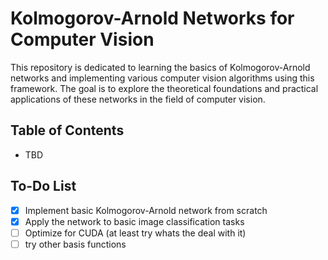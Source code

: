 # Kolmogorov-Arnold Networks for Computer Vision

This repository is dedicated to learning the basics of Kolmogorov-Arnold networks and implementing various computer vision algorithms using this framework. The goal is to explore the theoretical foundations and practical applications of these networks in the field of computer vision.

## Table of Contents

- TBD

## To-Do List

- [x] Implement basic Kolmogorov-Arnold network from scratch
- [x] Apply the network to basic image classification tasks
- [ ] Optimize for CUDA (at least try whats the deal with it)
- [ ] try other basis functions
